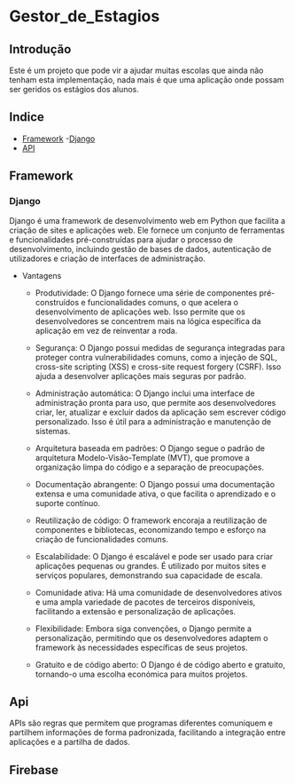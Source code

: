 # Gestor_de_Estagios
## **Introdução**
Este é um projeto que pode vir a ajudar muitas escolas que ainda não tenham esta implementação, nada mais é que uma aplicação onde possam ser geridos os estágios dos alunos.
## Indice
- [Framework](#Framework)
     -[Django](#Django)
- [API](#API)
## Framework
### Django
   Django é uma framework de desenvolvimento web em Python que facilita a criação de sites e aplicações web. Ele fornece um conjunto de ferramentas e funcionalidades pré-construídas para ajudar o processo de desenvolvimento, incluindo gestão de bases de dados, autenticação de utilizadores e criação de interfaces de administração.
 - Vantagens
    - Produtividade: O Django fornece uma série de componentes pré-construídos e funcionalidades comuns, o que acelera o desenvolvimento de aplicações web. Isso permite que os desenvolvedores se concentrem mais na lógica específica da aplicação em vez de reinventar a roda.
      
    - Segurança: O Django possui medidas de segurança integradas para proteger contra vulnerabilidades comuns, como a injeção de SQL, cross-site scripting (XSS) e cross-site request forgery (CSRF). Isso ajuda a desenvolver aplicações mais seguras por padrão.
      
    - Administração automática: O Django inclui uma interface de administração pronta para uso, que permite aos desenvolvedores criar, ler, atualizar e excluir dados da aplicação sem escrever código personalizado. Isso é útil para a administração e manutenção de sistemas.
    
    - Arquitetura baseada em padrões: O Django segue o padrão de arquitetura Modelo-Visão-Template (MVT), que promove a organização limpa do código e a separação de preocupações.
    
    - Documentação abrangente: O Django possui uma documentação extensa e uma comunidade ativa, o que facilita o aprendizado e o suporte contínuo.
    
    - Reutilização de código: O framework encoraja a reutilização de componentes e bibliotecas, economizando tempo e esforço na criação de funcionalidades comuns.
    
    - Escalabilidade: O Django é escalável e pode ser usado para criar aplicações pequenas ou grandes. É utilizado por muitos sites e serviços populares, demonstrando sua capacidade de escala.
    
    - Comunidade ativa: Há uma comunidade de desenvolvedores ativos e uma ampla variedade de pacotes de terceiros disponíveis, facilitando a extensão e personalização de aplicações.
    
    - Flexibilidade: Embora siga convenções, o Django permite a personalização, permitindo que os desenvolvedores adaptem o framework às necessidades específicas de seus projetos.
    
    - Gratuito e de código aberto: O Django é de código aberto e gratuito, tornando-o uma escolha económica para muitos projetos.

## Api
APIs são regras que permitem que programas diferentes comuniquem e partilhem informações de forma padronizada, facilitando a integração entre aplicações e a partilha de dados.
## Firebase
